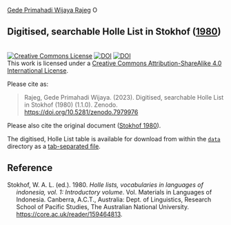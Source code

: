 [Gede Primahadi Wijaya
Rajeg](https://www.ling-phil.ox.ac.uk/people/gede-rajeg)
<a itemprop="sameAs" content="https://orcid.org/0000-0002-2047-8621" href="https://orcid.org/0000-0002-2047-8621" target="orcid.widget" rel="noopener noreferrer" style="vertical-align:top;"><img src="https://orcid.org/sites/default/files/images/orcid_16x16.png" style="width:1em;margin-right:.5em;" alt="ORCID iD icon"></a>

<!-- README.md is generated from README.Rmd. Please edit that file -->

## Digitised, searchable Holle List in Stokhof ([1980](#ref-holleli1980))

<!-- badges: start -->

<br><a rel="license" href="http://creativecommons.org/licenses/by-sa/4.0/" target="_blank"><img src="https://i.creativecommons.org/l/by-sa/4.0/88x31.png" alt="Creative Commons License" style="border-width:0"/></a>
<a href="https://doi.org/10.5281/zenodo.7979976" target="_blank"><img src="https://zenodo.org/badge/DOI/10.5281/zenodo.7979976.svg" alt="DOI"/></a>
[![DOI](https://img.shields.io/badge/doi-10.25446/oxford.23205173-blue.svg?style=flat&labelColor=whitesmoke&logo=data%253Aimage%252Fpng%253Bbase64%252CiVBORw0KGgoAAAANSUhEUgAAAB8AAAAfCAYAAAAfrhY5AAAJsklEQVR42qWXd1DTaRrHf%252BiB2Hdt5zhrAUKz4IKEYu9IGiGFFJJQ0gkJCAKiWFDWBRdFhCQUF3UVdeVcRQEBxUI3yY9iEnQHb3bdW1fPubnyz%252F11M7lvEHfOQee2ZOYzPyDv%252B3yf9%252Fk95YX4fx%252BltfUt08GcFEuPR4U9hDDZ%252FVngIlhb%252FSiI6InkTgLzgDcgfvtnovhH4BzoVlrbwr55QnhCtBW4QHXnFrZbPBaQoBh4%252FSYH2EnpBEtqcDMVzB93wA%252F8AFwa23XFGcc8CkT3mxz%252BfXWtq9T9IQlLIXYEuHojudb%252BCM7Hgdq8ydi%252FAHiBXyY%252BLjwFlAEnS6Jnar%252FvnQVhvdzasad0eKvWZKe8hvDB2ofLZ%252FZEcWsh%252BhyIuyO5Bxs2iZIE4nRv7NWAb0EO8AC%252FWPxjYAWuOEX2MSXZVgPxzmRL3xKz3ScGpx6p6QnOx4mDIFqO0w6Q4fEhO5IzwxlSwyD2FYHzwAW%252BAZ4fEsf74gCumykwNHskLM7taQxLYjjIyy8MUtraGhTWdkfhkFJqtvuVl%252F9l2ZquDfEyrH8B0W06nnpH3JtIyRGpH1iJ6SfxDIHjRXHJmdQjLpfHeN54gnfFx4W9QRnovx%252FN20aXZeTD2J84hn3%252BqoF2Tqr14VqTPUCIcP%252B5%252Fly4qC%252BUL3sYxSvNj1NwsVYPsWdMUfomsdkYm3Tj0nbV0N1wRKwFe1MgKACDIBdMAhPE%252FwicwNWxll8Ag40w%252BFfhibJkGHmutjYeQ8gVlaN%252BjO51nDysa9TwNUFMqaGbKdRJZFfOJSp6mkRKsv0rRIpEVWjAvyFkxNOEpwvcAVPfEe%252Bl8ojeNTx3nXLBcWRrYGxSRjDEk0VlpxYrbe1ZmaQ5xuT0u3r%252B2qe5j0J5uytiZPGsRL2Jm32AldpxPUNJ3jmmsN4x62z1cXrbedXBQf2yvIFCeZrtyicZZG2U2nrrBJzYorI2EXLrvTfCSB43s41PKEvbZDEfQby6L4JTj%252FfIwam%252B4%252BwucBu%252BDgNK05Nle1rSt9HvR%252FKPC4U6LTfvUIaip1mjIa8fPzykii23h2eanT57zQ7fsyYH5QjywwlooAUcAdOh5QumgTHx6aAO7%252FL52eaQNEShrxfhL6albEDmfhGflrsT4tps8gTHNOJbeDeBlt0WJWDHSgxs6cW6lQqyg1FpD5ZVDfhn1HYFF1y4Eiaqa18pQf3zzYMBhcanlBjYfgWNayAf%252FASOgklu8bmgD7hADrk4cRlOL7NSOewEcbqSmaivT33QuFdHXj5sdvjlN5yMDrAECmdgDWG2L8P%252BAKLs9ZLZ7dJda%252BB4Xl84t7QvnKfvpXJv9obz2KgK8dXyqISyV0sXGZ0U47hOA%252FAiigbEMECJxC9aoKp86re5O5prxOlHkcksutSQJzxZRlPZmrOKhsQBF5zEZKybUC0vVjG8PqOnhOq46qyDTDnj5gZBriWCk4DvXrudQnXQmnXblebhAC2cCB6zIbM4PYgGl0elPSgIf3iFEA21aLdHYLHUQuVkpgi02SxFdrG862Y8ymYGMvXDzUmiX8DS5vKZyZlGmsSgQqfLub5RyLNS4zfDiZc9Edzh%252FtCE%252BX8j9k%252FqWB071rcZyMImne1SLkL4GRw4UPHMV3jjwEYpPG5uW5fAEot0aTSJnsGAwHJi2nvF1Y5OIqWziVCQd5NT7t6Q8guOSpgS%252Fa1dSRn8JGGaCD3BPXDyQRG4Bqhu8XrgAp0yy8DMSvvyVXDgJcJTcr1wQ2BvFKf65jqhvmxXUuDpGBlRvV36XvGjQzLi8KAKT2lYOnmxQPGorURSV0NhyTIuIyqOmKTMhQ%252BieEsgOgpc4KBbfDM4B3SIgFljvfHF6cef7qpyLBXAiQcXvg5l3Iunp%252FWv4dH6qFziO%252BL9PbrimQ9RY6MQphEfGUpOmma7KkGzuS8sPUFnCtIYcKCaI9EXo4HlQLgGrBjbiK5EqMj2AKWt9QWcIFMtnVvQVDQV9lXJJqdPVtUQpbh6gCI2Ov1nvZts7yYdsnvRgxiWFOtNJcOMVLn1vgptVi6qrNiFOfEjHCDB3J%252BHDLqUB77YgQGwX%252Fb1eYna3hGKdlqJKIyiE4nSbV8VFgxmxR4b5mVkkeUhMgs5YTi4ja2XZ009xJRHdkfwMi%252BfocaancuO7h%252FMlcLOa0V%252FSw6Dq47CumRQAKhgbOP8t%252BMTjuxjJGhXCY6XpmDDFqWlVYbQ1aDJ5Cptdw4oLbf3Ck%252BdWkVP0LpH7s9XLPXI%252FQX8ws%252Bj2In63IcRvOOo%252BTTjiN%252BlssfRsanW%252B3REVKoavBOAPTXABW4AL7e4NygHdpAKBscmlDh9Jysp4wxbnUNna3L3xBvyE1jyrGIkUHaqQMuxhHElV6oj1picvgL1QEuS5PyZTEaivqh5vUCKJqOuIgPFGESns8kyFk7%252FDxyima3cYxi%252FYOQCj%252F%252B9Ms2Ll%252Bhn4FmKnl7JkGXQGDKDAz9rUGL1TIlBpuJr9Be2JjK6qPzyDg495UxXYF7JY1qKimw9jWjF0iV6DRIqE%252B%252FeWG0J2ofmZTk0mLYVd4GLiFCOoKR0Cg727tWq981InYynvCuKW43aXgEjofVbxIqrm0VL76zlH3gQzWP3R3Bv9oXxclrlO7VVtgBRpSP4hMFWJ8BrUSBCJXC07l40X4jWuvtc42ofNCxtlX2JH6bdeojXgTh5TxOBKEyY5wvBE%252BACh8BtOPNPkApjoxi5h%252B%252FFMQQNpWvZaMH7MKFu5Ax8HoCQdmGkJrtnOiLHwD3uS5y8%252F2xTSDrE%252F4PT1yqtt6vGe8ldMBVMEPd6KwqiYECHDlfbvzphcWP%252BJiZuL5swoWQYlS%252Br7Yu5mNUiGD2retxBi9fl6RDGn4Ti9B1oyYy%252BMP5G87D%252FCpRlvdnuy0PY6RC8BzTA40NXqckQ9TaOUDywkYsudxJzPgyDoAWn%252BB6nEFbaVxxC6UXjJiuDkW9TWq7uRBOJocky9iMfUhGpv%252FdQuVVIuGjYqACbXf8aa%252BPeYNIHZsM7l4s5gAQuUAzRUoT51hnH3EWofXf2vkD5HJJ33vwE%252FaEWp36GHr6GpMaH4AAPuqM5eabH%252FhfG9zcCz4nN6cPinuAw6IHwtvyB%252FdO1toZciBaPh25U0ducR2PI3Zl7mokyLWKkSnEDOg1x5fCsJE9EKhH7HwFNhWMGMS7%252BqxyYsbHHRUDUH4I%252FAheQY7wujJNnFUH4KdCju83riuQeHU9WEqNzjsJFuF%252FdTDAZ%252FK7%252F1WaAU%252BAWymT59pVMT4g2AxcwNa0XEBDdBDpAPvgDIH73R25teeuAF5ime2Ul0OUIiG4GpSAEJeYW9wDTf43wfwHgHLKJoPznkwAAAABJRU5ErkJggg%253D%253D)](http://dx.doi.org/10.25446/oxford.23205173)<br />This
work is licensed under a
<a rel="license" href="http://creativecommons.org/licenses/by-sa/4.0/">Creative
Commons Attribution-ShareAlike 4.0 International License</a>.

<!-- badges: end -->

Please cite as:

> Rajeg, Gede Primahadi Wijaya. (2023). Digitised, searchable Holle List
> in Stokhof (1980) (1.1.0). Zenodo.
> <https://doi.org/10.5281/zenodo.7979976>

Please also cite the original document ([Stokhof
1980](#ref-holleli1980)).

The digitised, Holle List table is available for download from within
the
[`data`](https://github.com/engganolang/digitised-holle-list/tree/main/data)
directory as a [tab-separated
file](https://github.com/engganolang/digitised-holle-list/blob/main/data/digitised-holle-list-in-stokhof-1980.tsv).

## Reference

<div id="refs" class="references csl-bib-body hanging-indent">

<div id="ref-holleli1980" class="csl-entry">

Stokhof, W. A. L. (ed.). 1980. *Holle lists, vocabularies in languages
of indonesia, vol. 1: Introductory volume*. Vol. Materials in Languages
of Indonesia. Canberra, A.C.T., Australia: Dept. of Linguistics,
Research School of Pacific Studies, The Australian National University.
<https://core.ac.uk/reader/159464813>.

</div>

</div>
